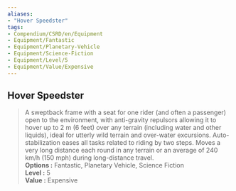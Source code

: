 ```yaml
---
aliases:
- "Hover Speedster"
tags:
- Compendium/CSRD/en/Equipment
- Equipment/Fantastic
- Equipment/Planetary-Vehicle
- Equipment/Science-Fiction
- Equipment/Level/5
- Equipment/Value/Expensive
---
```


  
## Hover Speedster  
  
>A sweptback frame with a seat for one rider (and often a passenger) open to the environment, with anti-gravity repulsors allowing it to hover up to 2 m (6 feet) over any terrain (including water and other liquids), ideal for utterly wild terrain and over-water excursions. Auto-stabilization eases all tasks related to riding by two steps. Moves a very long distance each round in any terrain or an average of 240 km/h (150 mph) during long-distance travel.  
> **Options :** Fantastic, Planetary Vehicle, Science Fiction  
> **Level :** 5  
> **Value :** Expensive
